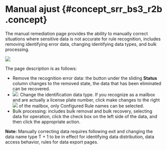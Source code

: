 # Manual ajust {#concept_srr_bs3_r2b .concept}

The manual remediation page provides the ability to manually correct situations where sensitive data is not accurate for rule recognition, includes removing identifying error data, changing identifying data types, and bulk processing.

![](http://static-aliyun-doc.oss-cn-hangzhou.aliyuncs.com/assets/img/17059/15368167918853_en-US.png)

The page description is as follows:

-   Remove the recognition error data: the button under the sliding **Status** column changes to the removed state, the data that has been eliminated can be recovered.
-   ![](http://static-aliyun-doc.oss-cn-hangzhou.aliyuncs.com/assets/img/17059/15368167918854_en-US.png): Change the identification data type. If you recognize as a mailbox and are actually a license plate number, click make changes to the right![](http://static-aliyun-doc.oss-cn-hangzhou.aliyuncs.com/assets/img/17059/15368167918854_en-US.png) of the mailbox, only Configured Rule names can be selected.
-   Bulk processing: includes bulk removal and bulk recovery, selecting data for operation, click the check box on the left side of the data, and then click the appropriate action.

**Note:** Manually correcting data requires following exit and changing the data name type T + 1 to be in effect for identifying data distribution, data access behavior, rules for data export pages.

